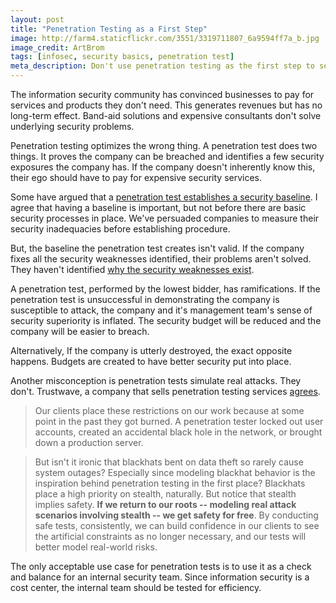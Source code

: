 ```yaml
---
layout: post
title: "Penetration Testing as a First Step"
image: http://farm4.staticflickr.com/3551/3319711807_6a9594ff7a_b.jpg
image_credit: ArtBrom
tags: [infosec, security basics, penetration test]
meta_description: Don't use penetration testing as the first step to security your assets.
---
```

The information security community has convinced businesses to pay for services and products they don't need. This generates revenues but has no long-term effect. Band-aid solutions and expensive consultants don't solve underlying security problems.

Penetration testing optimizes the wrong thing. A penetration test does two things. It proves the company can be breached and identifies a few security exposures the company has. If the company doesn't inherently know this, their ego should have to pay for expensive security services.

Some have argued that a [penetration test establishes a security baseline][2]. I agree that having a baseline is important, but not before there are basic security processes in place. We've persuaded companies to measure their security inadequacies before establishing procedure. 

But, the baseline the penetration test creates isn't valid. If the company fixes all the security weaknesses identified, their problems aren't solved. They haven't identified [why the security weaknesses exist][3].

A penetration test, performed by the lowest bidder, has ramifications. If the penetration test is unsuccessful in demonstrating the company is susceptible to attack, the company and it's management team's sense of security superiority is inflated. The security budget will be reduced and the company will be easier to breach.

Alternatively, If the company is utterly destroyed, the exact opposite happens. Budgets are created to have better security put into place.

Another misconception is penetration tests simulate real attacks. They don't. Trustwave, a company that sells penetration testing services [agrees][1].

> Our clients place these restrictions on our work because at some point in the past they got burned.  A penetration tester locked out user accounts, created an accidental black hole in the network, or brought down a production server.

> But isn't it ironic that blackhats bent on data theft so rarely cause system outages?  Especially since modeling blackhat behavior is the inspiration behind penetration testing in the first place?  Blackhats place a high priority on stealth, naturally.  But notice that stealth implies safety.  __If we return to our roots -- modeling real attack scenarios involving stealth -- we get safety for free__.  By conducting safe tests, consistently, we can build confidence in our clients to see the artificial constraints as no longer necessary, and our tests will better model real-world risks.

The only acceptable use case for penetration tests is to use it as a check and balance for an internal security team. Since information security is a cost center, the internal team should be tested for efficiency.

[1]: http://blog.spiderlabs.com/2012/12/how-to-hack-and-not-get-caught.html
[2]: http://www.iss.net/documents/whitepapers/pentestwp.pdf
[3]: http://blogs.hbr.org/video/2012/02/the-5-whys.html "5 Why's"